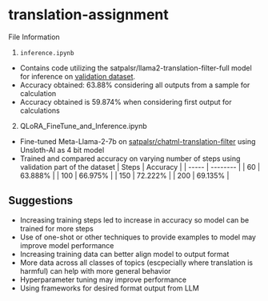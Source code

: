 # translation-assignment

File Information

1. `inference.ipynb`
* Contains code utilizing the satpalsr/llama2-translation-filter-full model for inference on [validation dataset](https://huggingface.co/datasets/satpalsr/chatml-translation-filter/viewer/default/validation).
* Accuracy obtained: 63.88% considering all outputs from a sample for calculation 
* Accuracy obtained is 59.874% when considering first output for calculations

2. QLoRA_FineTune_and_Inference.ipynb
* Fine-tuned Meta-Llama-2-7b on [satpalsr/chatml-translation-filter](https://huggingface.co/datasets/satpalsr/chatml-translation-filter) using Unsloth-AI as 4 bit model 
* Trained and compared accuracy on varying number of steps using validation part of the dataset
| Steps | Accuracy |
| ----- | -------- |
| 60    | 63.888%  |
| 100   | 66.975%  |
| 150   | 72.222%  |
| 200   | 69.135%  |

## Suggestions
* Increasing training steps led to increase in accuracy so model can be trained for more steps
* Use of one-shot or other techniques to provide examples to model may improve model performance
* Increasing training data can better align model to output format
* More data across all classes of topics (escpecially where translation is harmful) can help with more general behavior
* Hyperparameter tuning may improve performance
* Using frameworks for desired format output from LLM
